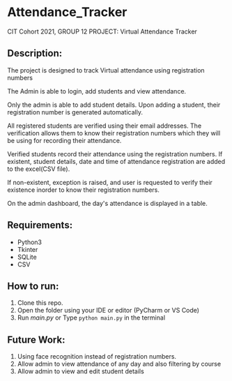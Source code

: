 # Attendance_Tracker 
CIT Cohort 2021, GROUP 12 PROJECT: Virtual Attendance Tracker

## Description:
The project is designed to track Virtual attendance using registration numbers

The Admin is able to login, add students and view attendance.

Only the admin is able to add student details. Upon adding a student, their registration number is generated automatically.

All registered students are verified using their email addresses. The verification allows them to know their registration numbers which they will be using for recording their attendance.

Verified students record their attendance using the registration numbers. If existent, student details, date and time of attendance registration are added to the excel(CSV file).

If non-existent, exception is raised, and user is requested to verify their existence inorder to know their registration numbers.

On the admin dashboard, the day's attendance is displayed in a table.

## Requirements:
- Python3
- Tkinter
- SQLite
- CSV

## How to run:
1. Clone this repo.
2. Open the folder using your IDE or editor (PyCharm or VS Code)
3. Run _main.py_ or Type `python main.py` in the terminal

## Future Work:
1. Using face recognition instead of registration numbers.
2. Allow admin to view attendance of any day and also filtering by course
3. Allow admin to view and edit student details
